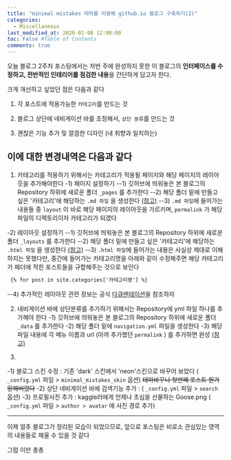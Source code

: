 ```yaml
---
title: "minimal mistakes 테마를 이용해 github.io 블로그 구축하기(2)"
categories: 
  - Miscellaneous
last_modified_at: 2020-01-08 12:00:00
toc: False #Table of Contents
comments: true
---
```

오늘 블로그 2주차 포스팅에서는 저번 주에 완성하지 못한 이 블로그의 **인터페이스를 수정하고, 전반적인 인테리어를 점검한 내용**을 간단하게 담고자 한다.

크게 개선하고 싶었던 점은 다음과 같다

1. 각 포스트에 적용가능한 `카테고리`를 만드는 것

2. 블로그 상단에 네비게이션 바를 조정해서, `상단 분류`를 만드는 것

3. 괜찮은 기능 추가 및 깔끔한 디자인 (내 취향과 일치하는)



이에 대한 변경내역은 다음과 같다
------

1. 카테고리를 적용하기 위해서는 카테고리가 적용될 페이지와 해당 페이지의 레이아웃을 추가해야한다
-1) 페이지 설정하기
--1) 깃허브에 띄워놓은 본 블로그의 Repository 하위에 새로운 폴더 `_pages` 를 추가한다 
--2) 해당 폴더 밑에 만들고 싶은 '카테고리'에 해당하는 `.md 파일` 을 생성한다 [(참고)](https://github.com/ehyun0128/ehyun0128.github.io/tree/master/_pages)
--3) `.md 파일`에 들어가는 내용들 중 `layout` 이 바로 해당 페이지의 레이아웃을 가르키며, `permalink` 가 해당 파일의 디렉토리이자 카테고리가 되겠다

-2) 레이아웃 설정하기
--1) 깃허브에 띄워놓은 본 블로그의 Repository 하위에 새로운 폴더 `_layouts` 를 추가한다 
--2) 해당 폴더 밑에 만들고 싶은 '카테고리'에 해당하는 `.html 파일` 을 생성한다 [(참고)](https://github.com/ehyun0128/ehyun0128.github.io/tree/master/_layouts)
--3) `.html 파일`에 들어가는 내용은 사실상 제대로 이해하지는 못했다만, 중간에 들어가는 카테고리명을 아래와 같이 수정해주면 해당 카테고리가 헤더에 적힌 포스트들을 규합해주는 것으로 보인다 
```html
 {% for post in site.categories['카테고리명'] %} 
```
--4) 추가적인 레이아웃 관련 정보는 공식 [다큐멘테이션](https://mmistakes.github.io/minimal-mistakes/docs/layouts/)을 참조하자

2. 네비게이션 바에 상단분류를 추가하기 위해서는 Repository에 yml 파일 하나를 추가해야 한다
-1) 깃허브에 띄워놓은 본 블로그의 Repository 하위에 새로운 폴더 `_data` 를 추가한다
-2) 해당 폴더 밑에 `navigation.yml` 파일을 생성한다
-3) 해당 파일 내용에 각 메뉴 이름과 url (아까 추가했던 `permalink` ) 를 추가하면 완성 [(참고)](https://mmistakes.github.io/minimal-mistakes/docs/navigation/)

3. 
-1) 블로그 스킨 수정 : 기존 'dark' 스킨에서 'neon'스킨으로 바꾸어 보았다 ( `_config.yml` 파일 > `minimal_mistakes_skin` 옵션) ~~테마바꾸니 첫번째 포스트 뭔가 망해버렸다~~
-2) 상단 네비게이션 바에 검색기능 추가 : ( `_config.yml` 파일 > `search` 옵션)
-3) 프로필사진 추가 : kaggle러에게 언제나 초심을 선물하는 Goose.png ( `_config.yml` 파일 > `author > avatar` 에 사진 경로 추가)

------

이제 얼추 블로그가 정리된 모습이 되었으므로, 앞으로 포스팅은 비로소 관심있는 영역의 내용들로 채울 수 있을 것 같다

그럼 이만 총총
